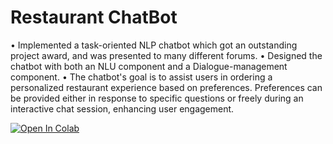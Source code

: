 # Restaurant ChatBot

• Implemented a task-oriented NLP chatbot which got an outstanding project award, and was presented to many different forums.
• Designed the chatbot with both an NLU component and a Dialogue-management component.
• The chatbot's goal is to assist users in ordering a personalized restaurant experience based on preferences. Preferences can be provided either in response to specific questions or freely during an interactive chat session, enhancing user engagement.

[![Open In Colab](https://colab.research.google.com/assets/colab-badge.svg)](https://colab.research.google.com/drive/1b3hUmiS27xq7576Zh11yEtrB_t2prFR1#scrollTo=56eRQiuEKV9K)
